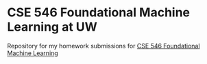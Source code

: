 # CSE 546 Foundational Machine Learning at UW

Repository for my homework submissions for [CSE 546 Foundational Machine Learning](https://courses.cs.washington.edu/courses/cse446/22au/schedule/)
